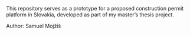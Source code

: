 This repository serves as a prototype for a proposed construction permit platform in Slovakia, developed as part of my master’s thesis project.

Author: Samuel Mojžiš
